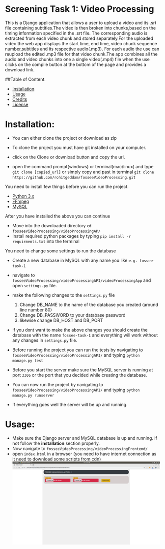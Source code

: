 # Screening Task 1: Video Processing
This is a Django application that allows a user to upload a video and its .srt file
containing subtitles.The video is then broken into chunks,based on the timing information specified
in the .srt file. The corresponding audio is extracted from each video chunk and stored separately.For the uploaded video the
web app displays the start time, end time, video chunk sequence number,subtitles and its respective audio(.mp3).
For each audio the use can reupload the edited .mp3 file for that video chunk.The app combines all the audio and video chunks into
one a single video(.mp4) file when the use clicks on the compile button at the bottom of the page and provides a download link.

##Table of Content:

* [Installation](#Installation)
* [Usage](#Usage)
* [Credits](#Credits)
* [License](#License)

# Installation:
* You can either clone the project or download as zip
* To clone the project you must have git installed on your computer.

* click on the Clone or download button and copy the url.
* open the command prompt(windows) or terminal(mac/linux) and  type `git clone [copied_url]` or simply copy and past in terminal
`git clone https://github.com/rohitgeddam/fosseeVideoProcessing.git`

You need to install few things before you can run the project.
* [Python 3.x](https://www.python.org/downloads/)
* [FFmpeg](https://www.ffmpeg.org/download.html)
* [MySQL](https://www.mysql.com/downloads/)

After you have installed the above you can continue
* Move into the downloaded directory `cd fosseeVideoProcessing/videoProcessingAP/`
* Install required python packages by typing `pip install -r requirments.txt` into the terminal

You need to change some settings to run the database
* Create a new database in MySQL with any name you like `e.g. fossee-task-1`
* navigate to `fosseeVideoProcessing/videoProcessingAPI/videoProcessingApp` and open `settings.py` file.
* make the following changes to the `settings.py` file
    1. Change DB_NAME to the name of the database you created (around line number 80)
    2. Change DB_PASSWORD to your database password
    3. likewise change DB_HOST and DB_PORT 
* If you dont want to make the above changes you should create the database with the name `fossee-task-1` and everything will work without any changes in `settings.py` file.

* Before running the project you can run the tests by  navigating to `fosseeVideoProcessing/videoProcessingAPI/` and typing `python manage.py test`
* Before you start the server make sure the MySQL server is running at port `3306` or the port that you decided while creating the database.
* You can now run the project by navigating to `fosseeVideoProcessing/videoProcessingAPI/` and typing `python manage.py runserver`
* If everything goes well the server will be up and running.

# Usage:
* Make sure the Django server and MySQL database is up and running. if not follow the **installation** section properly.
* Now navigate to `fosseeVideoProcessing/videoProcessingFrontend/`
* open `index.html` in a browser (you need to have internet connection as it need to download some scripts from cdn)
![homepage_no_files](https://github.com/rohitgeddam/fosseeVideoProcessing/blob/master/images/home_page.png)